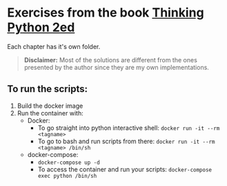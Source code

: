 # Exercises from the book [Thinking Python 2ed](https://greenteapress.com/wp/think-python-2e/)

Each chapter has it's own folder.

> **Disclaimer:** Most of the solutions are different from the ones presented by the author since they are my own implementations.

## To run the scripts:

1. Build the docker image
2. Run the container with:
   - Docker:
     - To go straight into python interactive shell: `docker run -it --rm <tagname>` 
     - To go to bash and run scripts from there: `docker run -it --rm <tagname> /bin/sh`
   - docker-compose:
     - `docker-compose up -d`
     - To access the container and run your scripts: `docker-compose exec python /bin/sh`
